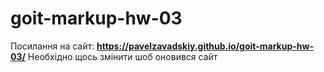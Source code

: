 # goit-markup-hw-03

Посилання на сайт: **https://pavelzavadskiy.github.io/goit-markup-hw-03/** Необхідно щось змінити шоб оновився сайт
